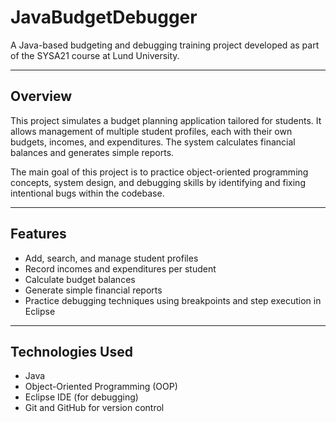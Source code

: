 # JavaBudgetDebugger

A Java-based budgeting and debugging training project developed as part of the SYSA21 course at Lund University.

---

## Overview

This project simulates a budget planning application tailored for students. It allows management of multiple student profiles, each with their own budgets, incomes, and expenditures. The system calculates financial balances and generates simple reports.

The main goal of this project is to practice object-oriented programming concepts, system design, and debugging skills by identifying and fixing intentional bugs within the codebase.

---

## Features

- Add, search, and manage student profiles  
- Record incomes and expenditures per student  
- Calculate budget balances  
- Generate simple financial reports  
- Practice debugging techniques using breakpoints and step execution in Eclipse  

---

## Technologies Used

- Java  
- Object-Oriented Programming (OOP)  
- Eclipse IDE (for debugging)  
- Git and GitHub for version control  
